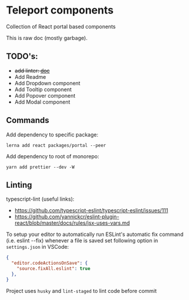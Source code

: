 # Teleport components

Collection of React portal based components

This is raw doc (mostly garbage).
## TODO's:
- ~~add linter: [doc](https://github.com/typescript-eslint/typescript-eslint/blob/master/docs/getting-started/linting/README.md)~~
- Add Readme
- Add Dropdown component
- Add Tooltip component
- Add Popover component
- Add Modal component

## Commands
Add dependency to specific package:
```
lerna add react packages/portal --peer
```

Add dependency to root of monorepo:
```
yarn add prettier --dev -W
```

## Linting
typescript-lint (useful links):
- https://github.com/typescript-eslint/typescript-eslint/issues/111
- https://github.com/yannickcr/eslint-plugin-react/blob/master/docs/rules/jsx-uses-vars.md

To setup your editor to automatically run ESLint's automatic fix command (i.e. eslint --fix) whenever a file is saved set following option in `settings.json` in VSCode:
```json
{
  "editor.codeActionsOnSave": {
    "source.fixAll.eslint": true
  },
}
```

Project uses `husky` and `lint-staged` to lint code before commit
